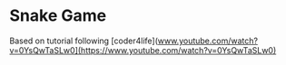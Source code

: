 # Snake Game

Based on tutorial following [coder4life](www.youtube.com/watch?v=0YsQwTaSLw0](https://www.youtube.com/watch?v=0YsQwTaSLw0)
